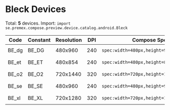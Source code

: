 # Bleck Devices

Total: **5** devices. Import: `import se.premex.compose.preview.device.catalog.android.Bleck`

| Code | Constant | Resolution | DPI | Compose Spec | Preview Usage |
|------|----------|------------|-----|-------------|---------------|
| BE_dg | BE_DG | 480x960 | 240 | `spec:width=480px,height=960px,dpi=240` | `@Preview(device = Bleck.BE_DG)` |
| BE_et | BE_ET | 480x854 | 240 | `spec:width=480px,height=854px,dpi=240` | `@Preview(device = Bleck.BE_ET)` |
| BE_o2 | BE_O2 | 720x1440 | 320 | `spec:width=720px,height=1440px,dpi=320` | `@Preview(device = Bleck.BE_O2)` |
| BE_se | BE_SE | 480x960 | 240 | `spec:width=480px,height=960px,dpi=240` | `@Preview(device = Bleck.BE_SE)` |
| BE_xl | BE_XL | 720x1280 | 320 | `spec:width=720px,height=1280px,dpi=320` | `@Preview(device = Bleck.BE_XL)` |

<!-- Generated automatically. Do not edit manually. -->
